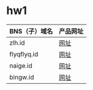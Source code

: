 # hw1

|BNS（子）域名|产品网址|
|---|---|
|zlh.id| [网址](https://animal-kingdom-blockstack-allen.netlify.com/) |
|flyqflyq.id|[网址](https://animakingdoms-flyq.netlify.com/)|
|naige.id|[网址](https://sennmac-animal-kingdom.netlify.com)|
|bingw.id|[网址](https://savinganimalkingdom.netlify.com/)|
